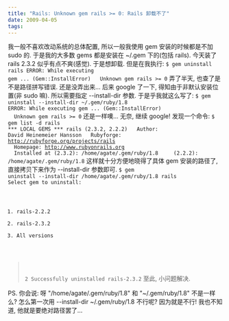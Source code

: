 ```yaml
---
title: "Rails: Unknown gem rails >= 0: Rails 卸载不了"
date: 2009-04-05
tags:
---
```


我一般不喜欢改动系统的总体配置, 所以一般我使用 gem 安装的时候都是不加 sudo 的. 于是我的大多数 gems 都是安装在 ~/.gem 下的(包括 rails). 今天装了 rails 2.3.2 似乎有点不爽(感觉). 于是想卸载. 但是在我执行:
<code>$ gem uninstall rails
<span class="message">ERROR:  While executing gem ... (Gem::InstallError)
&nbsp;&nbsp;Unknown gem rails >= 0</span></code>
弄了半天, 也查了是不是路径拼写错误. 还是没弄出来...
后来 google 了一下, 得知由于非默认安装位置(非 sudo 嘛). 所以需要指定 --install-dir 参数. 于是乎我就这么写了:
<code>$ gem uninstall --install-dir ~/.gem/ruby/1.8
<span class="message">ERROR:  While executing gem ... (Gem::InstallError)
&nbsp;&nbsp;Unknown gem rails >= 0</span></code>
还是一样噢... 无奈, 继续 google! 发现一个命令:
<code>$ gem list -d rails
<span class="message">*** LOCAL GEMS ***
rails (2.3.2, 2.2.2)
&nbsp;&nbsp;Author: David Heinemeier Hansson
&nbsp;&nbsp;Rubyforge: http://rubyforge.org/projects/rails
&nbsp;&nbsp;Homepage: http://www.rubyonrails.org
&nbsp;&nbsp;Installed at (2.3.2): /home/agate/.gem/ruby/1.8
&nbsp;&nbsp;&nbsp;&nbsp;(2.2.2): /home/agate/.gem/ruby/1.8</span></code>
这样就十分方便地晓得了具体 gem 安装的路径了, 直接拷贝下来作为 --install-dir 参数即可.
<code>$ gem uninstall --install-dir /home/agate/.gem/ruby/1.8 rails
<span class="message">Select gem to uninstall:
 1. rails-2.2.2
 2. rails-2.3.2
 3. All versions
> 2
Successfully uninstalled rails-2.3.2</span></code>
至此, 小问题解决.

PS. 你会说: 呀 "/home/agate/.gem/ruby/1.8" 和 "~/.gem/ruby/1.8" 不是一样么? 怎么第一次用 --install-dir ~/.gem/ruby/1.8 不行呢?
因为就是不行! 我也不知道, 他就是要绝对路径罢了...
